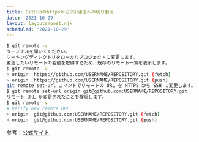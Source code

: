 ```yaml
---
title: GitHubのhttpsからSSH通信への切り替え
date: '2021-10-29'
layout: layouts/post.njk
scheduled: '2021-10-29'
---
```


```bash
$ git remote -v
ターミナルを開いてください。
ワーキングディレクトリをローカルプロジェクトに変更します。
変更したいリモートの名前を取得するため、既存のリモート一覧を表示します。
$ git remote -v
> origin  https://github.com/USERNAME/REPOSITORY.git (fetch)
> origin  https://github.com/USERNAME/REPOSITORY.git (push)
git remote set-url コマンドでリモートの URL を HTTPS から SSH に変更します。
$ git remote set-url origin git@github.com:USERNAME/REPOSITORY.git
リモート URL が変更されたことを検証します。
$ git remote -v
# Verify new remote URL
> origin  git@github.com:USERNAME/REPOSITORY.git (fetch)
> origin  git@github.com:USERNAME/REPOSITORY.git (push)
```

参考：[公式サイト](https://docs.github.com/ja/get-started/getting-started-with-git/managing-remote-repositories)
